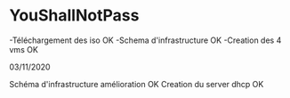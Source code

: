 # YouShallNotPass
-Téléchargement des iso OK
-Schema d'infrastructure OK
-Creation des 4 vms OK


03/11/2020

Schéma d'infrastructure amélioration OK
Creation du server dhcp OK

